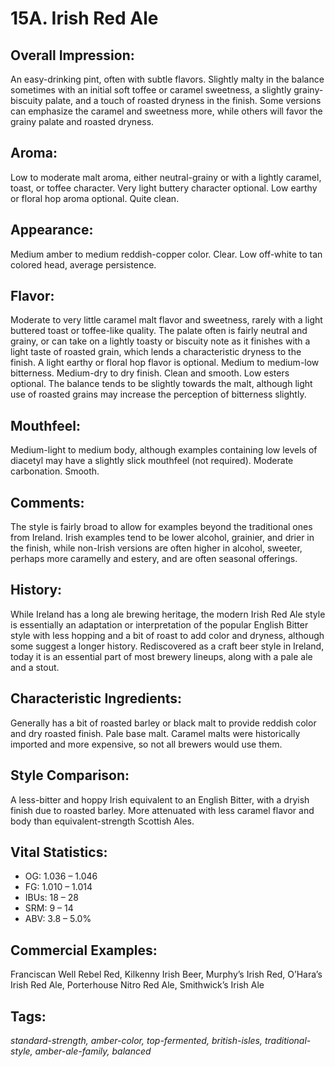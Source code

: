 # 15A. Irish Red Ale

## Overall Impression: 

An easy-drinking pint, often with subtle flavors. Slightly malty in the balance sometimes with an initial soft toffee or caramel sweetness, a slightly grainy-biscuity palate, and a touch of roasted dryness in the finish. Some versions can emphasize the caramel and sweetness more, while others will favor the grainy palate and roasted dryness.

## Aroma: 

Low to moderate malt aroma, either neutral-grainy or with a lightly caramel, toast, or toffee character. Very light buttery character optional. Low earthy or floral hop aroma optional. Quite clean.

## Appearance: 

Medium amber to medium reddish-copper color. Clear. Low off-white to tan colored head, average persistence.

## Flavor: 

Moderate to very little caramel malt flavor and sweetness, rarely with a light buttered toast or toffee-like quality. The palate often is fairly neutral and grainy, or can take on a lightly toasty or biscuity note as it finishes with a light taste of roasted grain, which lends a characteristic dryness to the finish. A light earthy or floral hop flavor is optional. Medium to medium-low bitterness. Medium-dry to dry finish. Clean and smooth. Low esters optional. The balance tends to be slightly towards the malt, although light use of roasted grains may increase the perception of bitterness slightly.

## Mouthfeel: 

Medium-light to medium body, although examples containing low levels of diacetyl may have a slightly slick mouthfeel (not required). Moderate carbonation. Smooth.

## Comments: 

The style is fairly broad to allow for examples beyond the traditional ones from Ireland. Irish examples tend to be lower alcohol, grainier, and drier in the finish, while non-Irish versions are often higher in alcohol, sweeter, perhaps more caramelly and estery, and are often seasonal offerings.

## History: 

While Ireland has a long ale brewing heritage, the modern Irish Red Ale style is essentially an adaptation or interpretation of the popular English Bitter style with less hopping and a bit of roast to add color and dryness, although some suggest a longer history. Rediscovered as a craft beer style in Ireland, today it is an essential part of most brewery lineups, along with a pale ale and a stout.

## Characteristic Ingredients: 

Generally has a bit of roasted barley or black malt to provide reddish color and dry roasted finish. Pale base malt. Caramel malts were historically imported and more expensive, so not all brewers would use them. 

## Style Comparison: 

A less-bitter and hoppy Irish equivalent to an English Bitter, with a dryish finish due to roasted barley. More attenuated with less caramel flavor and body than equivalent-strength Scottish Ales.

## Vital Statistics:	

- OG:	1.036 – 1.046
- FG:	1.010 – 1.014 
- IBUs:	18 – 28	
- SRM:	9 – 14	
- ABV:	3.8 – 5.0%

## Commercial Examples: 

Franciscan Well Rebel Red, Kilkenny Irish Beer, Murphy’s Irish Red, O’Hara’s Irish Red Ale, Porterhouse Nitro Red Ale, Smithwick’s Irish Ale

## Tags: 

_standard-strength, amber-color, top-fermented, british-isles, traditional-style, amber-ale-family, balanced_
